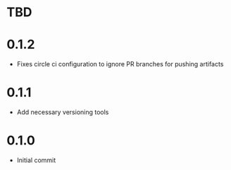 # TBD

# 0.1.2
* Fixes circle ci configuration to ignore PR branches for pushing artifacts

# 0.1.1
* Add necessary versioning tools

# 0.1.0
* Initial commit